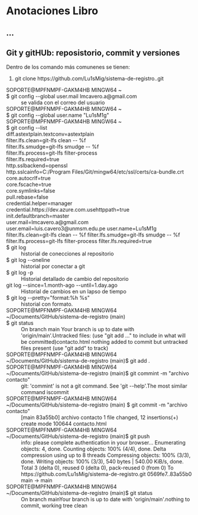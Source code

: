 <h1>Anotaciones Libro</h1>

<h2>...</h2>
<h2>Git y gitHUb: reposistorio, commit y versiones</h2>
<p>Dentro de los comando más comunenes se tienen:</p>
<ol>
  <li>git clone https://github.com/Lu1sMig/sistema-de-registro..git</li>
</ol>
<dl>
  <dt>SOPORTE@MPFNMPF-GAKM4HB MINGW64 ~<br />
$ git config --global user.mail lmcavero.a@gmail.com
</dt>
  <dd>se valida con el correo del usuario</dd>
  <dt>SOPORTE@MPFNMPF-GAKM4HB MINGW64 ~<br />
$ git config --global user.name "Lu1sM1g"
  </dt>
  <dt>
    SOPORTE@MPFNMPF-GAKM4HB MINGW64 ~<br />
$ git config --list<br/>
diff.astextplain.textconv=astextplain<br />
filter.lfs.clean=git-lfs clean -- %f<br />
filter.lfs.smudge=git-lfs smudge -- %f<br />
filter.lfs.process=git-lfs filter-process<br/>
filter.lfs.required=true<br/>
http.sslbackend=openssl<br/>
http.sslcainfo=C:/Program Files/Git/mingw64/etc/ssl/certs/ca-bundle.crt<br/>
core.autocrlf=true<br/>
core.fscache=true<br/>
core.symlinks=false<br/>
pull.rebase=false<br/>
credential.helper=manager<br/>
credential.https://dev.azure.com.usehttppath=true<br/>
init.defaultbranch=master<br/>
user.mail=lmcavero.a@gmail.com<br/>
user.email=luis.cavero3@unmsm.edu.pe<br\>
user.name=Lu1sM1g<br\>
filter.lfs.clean=git-lfs clean -- %f<br\>
filter.lfs.smudge=git-lfs smudge -- %f<br\>
filter.lfs.process=git-lfs filter-process<br\>
filter.lfs.required=true<br\>

  </dt>
<dt>$ git log</dt>
<dd>historial de conecciones al repositorio</dd>
<dt>$ git log --oneline</dt>
<dd>historial por conectar a git</dd>
<dt>$ git log -p</dt>
<dd>Historial detallado de cambio del repositorio</dd>
<dt>git log --since=1.month-ago --until=1.day.ago</dt>
<dd>Historial de cambios en un lapso de tiempo</dd>
<dt>$ git log --pretty="format:%h %s"</dt>
<dd>historial con formato.</dd>
<dt>SOPORTE@MPFNMPF-GAKM4HB MINGW64 ~/Documents/GitHub/sistema-de-registro (main)<br />$ git status</dt>
<dd>On branch main<br\> Your branch is up to date with 'origin/main'.<br\>Untracked files:<br\>  (use "git add <file>..." to include in what will be committed)<br\>contacto.html<br\>
nothing added to commit but untracked files present (use "git add" to track)
</dd>
<dt>SOPORTE@MPFNMPF-GAKM4HB MINGW64 ~/Documents/GitHub/sistema-de-registro (main)<br\>$ git add .</dt>
<dd></dd>
<dt>SOPORTE@MPFNMPF-GAKM4HB MINGW64 ~/Documents/GitHub/sistema-de-registro (main)<br\>$ git commint -m "archivo contacto"</dt>
<dd>git: 'commint' is not a git command. See 'git --help'.<br\><br\><br\>The most similar command is<br\>commit </dt></dd>
<dt>SOPORTE@MPFNMPF-GAKM4HB MINGW64 ~/Documents/GitHub/sistema-de-registro (main)<br\>
$ git commit -m "archivo contacto"</dt>
<dd> [main 83a55b0] archivo contacto <br\> 1 file changed, 12 insertions(+) <br\> create mode 100644 contacto.html</dd>
<dt>SOPORTE@MPFNMPF-GAKM4HB MINGW64 ~/Documents/GitHub/sistema-de-registro (main)<br\>$ git push</dt>
<dd>info: please complete authentication in your browser...<br\>
Enumerating objects: 4, done.<br\>
Counting objects: 100% (4/4), done.<br\>
Delta compression using up to 8 threads<br\>
Compressing objects: 100% (3/3), done.<br\>
Writing objects: 100% (3/3), 540 bytes | 540.00 KiB/s, done.<br\>
Total 3 (delta 0), reused 0 (delta 0), pack-reused 0 (from 0)<br\>
To https://github.com/Lu1sMig/sistema-de-registro.git<br\>
   0569fe7..83a55b0  main -> main<br\>
</dd>
<dt>SOPORTE@MPFNMPF-GAKM4HB MINGW64 ~/Documents/GitHub/sistema-de-registro (main)<br\>$ git status</dt>
<dd>On branch main<br\>Your branch is up to date with 'origin/main'.<br\>nothing to commit, working tree clean</dd>


</dl>

<style type=”text/css”>
ol {  list-style-type: lower-roman;}
</style>

